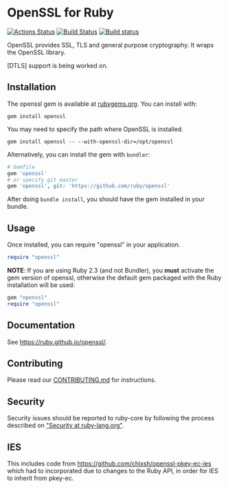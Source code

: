 # OpenSSL for Ruby

[![Actions Status](https://github.com/ruby/openssl/workflows/OpenSSL/badge.svg)](https://github.com/ruby/openssl/actions?workflow=OpenSSL)
[![Build Status](https://travis-ci.org/ruby/openssl.svg?branch=master)](https://travis-ci.org/ruby/openssl)
[![Build status](https://ci.appveyor.com/api/projects/status/b8djtmwo7l26f88y/branch/master?svg=true)](https://ci.appveyor.com/project/ruby/openssl/branch/master)

OpenSSL provides SSL, TLS and general purpose cryptography. It wraps the
OpenSSL library.

[DTLS] support is being worked on.

## Installation

The openssl gem is available at [rubygems.org](https://rubygems.org/gems/openssl).
You can install with:

```
gem install openssl
```

You may need to specify the path where OpenSSL is installed.

```
gem install openssl -- --with-openssl-dir=/opt/openssl
```

Alternatively, you can install the gem with `bundler`:

```ruby
# Gemfile
gem 'openssl'
# or specify git master
gem 'openssl', git: 'https://github.com/ruby/openssl'
```

After doing `bundle install`, you should have the gem installed in your bundle.

## Usage

Once installed, you can require "openssl" in your application.

```ruby
require "openssl"
```

**NOTE**: If you are using Ruby 2.3 (and not Bundler), you **must** activate
the gem version of openssl, otherwise the default gem packaged with the Ruby
installation will be used:

```ruby
gem "openssl"
require "openssl"
```

## Documentation

See https://ruby.github.io/openssl/.

## Contributing

Please read our [CONTRIBUTING.md] for instructions.

## Security

Security issues should be reported to ruby-core by following the process
described on ["Security at ruby-lang.org"](https://www.ruby-lang.org/en/security/).

## IES

This includes code from https://github.com/chixsh/openssl-pkey-ec-ies
which had to incorporated due to changes to the Ruby API, in order for IES
to inherit from pkey-ec.

[CONTRIBUTING.md]: https://github.com/ruby/openssl/tree/master/CONTRIBUTING.md

